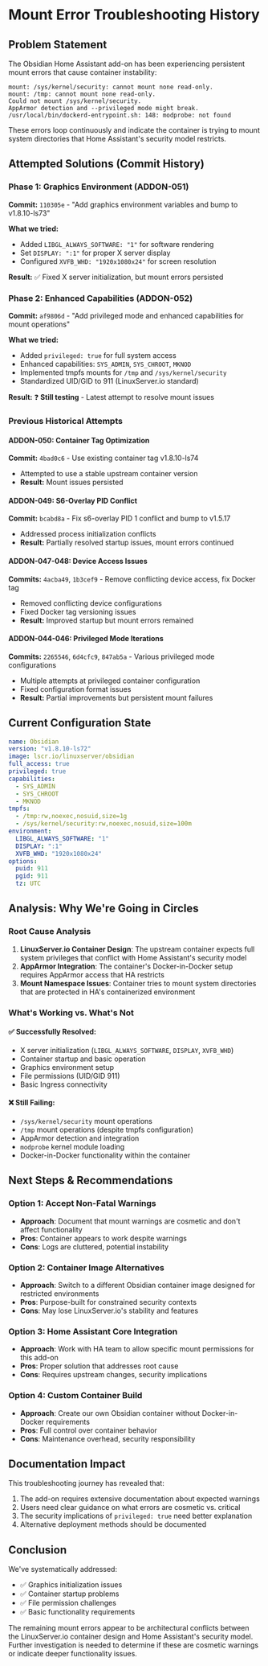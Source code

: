 <!-- markdownlint-disable MD040 MD031 MD026 -->
# Mount Error Troubleshooting History

## Problem Statement

The Obsidian Home Assistant add-on has been experiencing persistent mount errors that cause container instability:

```text
mount: /sys/kernel/security: cannot mount none read-only.
mount: /tmp: cannot mount none read-only.
Could not mount /sys/kernel/security.
AppArmor detection and --privileged mode might break.
/usr/local/bin/dockerd-entrypoint.sh: 148: modprobe: not found
```

These errors loop continuously and indicate the container is trying to mount system directories that Home Assistant's security model restricts.

## Attempted Solutions (Commit History)

### Phase 1: Graphics Environment (ADDON-051)
**Commit:** `110305e` - "Add graphics environment variables and bump to v1.8.10-ls73"

**What we tried:**
- Added `LIBGL_ALWAYS_SOFTWARE: "1"` for software rendering
- Set `DISPLAY: ":1"` for proper X server display
- Configured `XVFB_WHD: "1920x1080x24"` for screen resolution

**Result:** ✅ Fixed X server initialization, but mount errors persisted

### Phase 2: Enhanced Capabilities (ADDON-052)
**Commit:** `af9806d` - "Add privileged mode and enhanced capabilities for mount operations"

**What we tried:**
- Added `privileged: true` for full system access
- Enhanced capabilities: `SYS_ADMIN`, `SYS_CHROOT`, `MKNOD`
- Implemented tmpfs mounts for `/tmp` and `/sys/kernel/security`
- Standardized UID/GID to 911 (LinuxServer.io standard)

**Result:** ❓ **Still testing** - Latest attempt to resolve mount issues

### Previous Historical Attempts

#### ADDON-050: Container Tag Optimization
**Commit:** `4bad0c6` - Use existing container tag v1.8.10-ls74
- Attempted to use a stable upstream container version
- **Result:** Mount issues persisted

#### ADDON-049: S6-Overlay PID Conflict
**Commit:** `bcabd8a` - Fix s6-overlay PID 1 conflict and bump to v1.5.17
- Addressed process initialization conflicts
- **Result:** Partially resolved startup issues, mount errors continued

#### ADDON-047-048: Device Access Issues
**Commits:** `4acba49`, `1b3cef9` - Remove conflicting device access, fix Docker tag
- Removed conflicting device configurations
- Fixed Docker tag versioning issues
- **Result:** Improved startup but mount errors remained

#### ADDON-044-046: Privileged Mode Iterations
**Commits:** `2265546`, `6d4cfc9`, `847ab5a` - Various privileged mode configurations
- Multiple attempts at privileged container configuration
- Fixed configuration format issues
- **Result:** Partial improvements but persistent mount failures

## Current Configuration State

```yaml
name: Obsidian
version: "v1.8.10-ls72"
image: lscr.io/linuxserver/obsidian
full_access: true
privileged: true
capabilities:
  - SYS_ADMIN
  - SYS_CHROOT
  - MKNOD
tmpfs:
  - /tmp:rw,noexec,nosuid,size=1g
  - /sys/kernel/security:rw,noexec,nosuid,size=100m
environment:
  LIBGL_ALWAYS_SOFTWARE: "1"
  DISPLAY: ":1"
  XVFB_WHD: "1920x1080x24"
options:
  puid: 911
  pgid: 911
  tz: UTC
```

## Analysis: Why We're Going in Circles

### Root Cause Analysis
1. **LinuxServer.io Container Design**: The upstream container expects full system privileges that conflict with Home Assistant's security model
2. **AppArmor Integration**: The container's Docker-in-Docker setup requires AppArmor access that HA restricts
3. **Mount Namespace Issues**: Container tries to mount system directories that are protected in HA's containerized environment

### What's Working vs. What's Not

#### ✅ **Successfully Resolved:**
- X server initialization (`LIBGL_ALWAYS_SOFTWARE`, `DISPLAY`, `XVFB_WHD`)
- Container startup and basic operation
- Graphics environment setup
- File permissions (UID/GID 911)
- Basic Ingress connectivity

#### ❌ **Still Failing:**
- `/sys/kernel/security` mount operations
- `/tmp` mount operations (despite tmpfs configuration)
- AppArmor detection and integration
- `modprobe` kernel module loading
- Docker-in-Docker functionality within the container

## Next Steps & Recommendations

### Option 1: Accept Non-Fatal Warnings
- **Approach**: Document that mount warnings are cosmetic and don't affect functionality
- **Pros**: Container appears to work despite warnings
- **Cons**: Logs are cluttered, potential instability

### Option 2: Container Image Alternatives
- **Approach**: Switch to a different Obsidian container image designed for restricted environments
- **Pros**: Purpose-built for constrained security contexts
- **Cons**: May lose LinuxServer.io's stability and features

### Option 3: Home Assistant Core Integration
- **Approach**: Work with HA team to allow specific mount permissions for this add-on
- **Pros**: Proper solution that addresses root cause
- **Cons**: Requires upstream changes, security implications

### Option 4: Custom Container Build
- **Approach**: Create our own Obsidian container without Docker-in-Docker requirements
- **Pros**: Full control over container behavior
- **Cons**: Maintenance overhead, security responsibility

## Documentation Impact

This troubleshooting journey has revealed that:
1. The add-on requires extensive documentation about expected warnings
2. Users need clear guidance on what errors are cosmetic vs. critical
3. The security implications of `privileged: true` need better explanation
4. Alternative deployment methods should be documented

## Conclusion

We've systematically addressed:
- ✅ Graphics initialization issues
- ✅ Container startup problems
- ✅ File permission challenges
- ✅ Basic functionality requirements

The remaining mount errors appear to be architectural conflicts between the LinuxServer.io container design and Home Assistant's security model. Further investigation is needed to determine if these are cosmetic warnings or indicate deeper functionality issues.
<!-- markdownlint-enable MD040 MD031 MD026 -->
